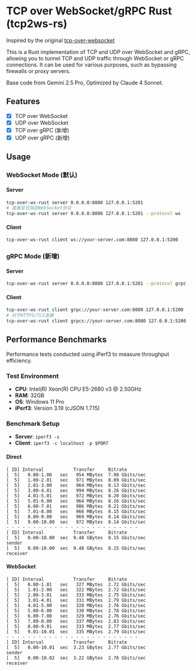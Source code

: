# TCP over WebSocket/gRPC Rust (tcp2ws-rs)

Inspired by the original [tcp-over-websocket](https://github.com/zanjie1999/tcp-over-websocket)

This is a Rust implementation of TCP and UDP over WebSocket and gRPC, allowing you to tunnel TCP and UDP traffic through WebSocket or gRPC connections. It can be used for various purposes, such as bypassing firewalls or proxy servers.

Base code from Gemini 2.5 Pro, Optimized by Claude 4 Sonnet.

## Features
- [x] TCP over WebSocket
- [x] UDP over WebSocket
- [x] TCP over gRPC (新增)
- [x] UDP over gRPC (新增)

## Usage

### WebSocket Mode (默认)
#### Server
```bash
tcp-over-ws-rust server 0.0.0.0:8080 127.0.0.1:5201
# 或者显式指定WebSocket协议
tcp-over-ws-rust server 0.0.0.0:8080 127.0.0.1:5201 --protocol ws
```
#### Client
```bash
tcp-over-ws-rust client ws://your-server.com:8080 127.0.0.1:5200
```

### gRPC Mode (新增)
#### Server
```bash
tcp-over-ws-rust server 0.0.0.0:8080 127.0.0.1:5201 --protocol grpc
```
#### Client
```bash
tcp-over-ws-rust client grpc://your-server.com:8080 127.0.0.1:5200
# 对于HTTPS/TLS连接
tcp-over-ws-rust client grpcs://your-server.com:8080 127.0.0.1:5200
```

## Performance Benchmarks

Performance tests conducted using iPerf3 to measure throughput efficiency.

### Test Environment
- **CPU**: Intel(R) Xeon(R) CPU E5-2680 v3 @ 2.50GHz  
- **RAM**: 32GB  
- **OS**: Windows 11 Pro   
- **iPerf3**: Version 3.19 (cJSON 1.7.15)  

### Benchmark Setup
- **Server**: `iperf3 -s`  
- **Client**: `iperf3 -c localhost -p $PORT`

#### Direct 
```text
[ ID] Interval           Transfer     Bitrate
[  5]   0.00-1.00   sec   954 MBytes  7.98 Gbits/sec
[  5]   1.00-2.01   sec   971 MBytes  8.09 Gbits/sec
[  5]   2.01-3.00   sec   964 MBytes  8.13 Gbits/sec
[  5]   3.00-4.01   sec   994 MBytes  8.26 Gbits/sec
[  5]   4.01-5.01   sec   972 MBytes  8.20 Gbits/sec
[  5]   5.01-6.00   sec   964 MBytes  8.16 Gbits/sec
[  5]   6.00-7.01   sec   986 MBytes  8.21 Gbits/sec
[  5]   7.01-8.00   sec   966 MBytes  8.15 Gbits/sec
[  5]   8.00-9.00   sec   969 MBytes  8.14 Gbits/sec
[  5]   9.00-10.00  sec   972 MBytes  8.14 Gbits/sec
- - - - - - - - - - - - - - - - - - - - - - - - -
[ ID] Interval           Transfer     Bitrate
[  5]   0.00-10.00  sec  9.48 GBytes  8.15 Gbits/sec                  sender
[  5]   0.00-10.00  sec  9.48 GBytes  8.15 Gbits/sec                  receiver
```

#### WebSocket
```text
[ ID] Interval           Transfer     Bitrate
[  5]   0.00-1.01   sec   327 MBytes  2.72 Gbits/sec
[  5]   1.01-2.00   sec   322 MBytes  2.72 Gbits/sec
[  5]   2.00-3.01   sec   333 MBytes  2.75 Gbits/sec
[  5]   3.01-4.01   sec   331 MBytes  2.79 Gbits/sec
[  5]   4.01-5.00   sec   328 MBytes  2.76 Gbits/sec
[  5]   5.00-6.00   sec   330 MBytes  2.78 Gbits/sec
[  5]   6.00-7.00   sec   329 MBytes  2.76 Gbits/sec
[  5]   7.00-8.00   sec   337 MBytes  2.83 Gbits/sec
[  5]   8.00-9.01   sec   333 MBytes  2.77 Gbits/sec
[  5]   9.01-10.01  sec   335 MBytes  2.79 Gbits/sec
- - - - - - - - - - - - - - - - - - - - - - - - -
[ ID] Interval           Transfer     Bitrate
[  5]   0.00-10.01  sec  3.23 GBytes  2.77 Gbits/sec                  sender
[  5]   0.00-10.02  sec  3.22 GBytes  2.76 Gbits/sec                  receiver
```
